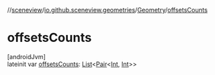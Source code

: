 //[sceneview](../../../index.md)/[io.github.sceneview.geometries](../index.md)/[Geometry](index.md)/[offsetsCounts](offsets-counts.md)

# offsetsCounts

[androidJvm]\
lateinit var [offsetsCounts](offsets-counts.md): [List](https://kotlinlang.org/api/latest/jvm/stdlib/kotlin.collections/-list/index.html)&lt;[Pair](https://kotlinlang.org/api/latest/jvm/stdlib/kotlin/-pair/index.html)&lt;[Int](https://kotlinlang.org/api/latest/jvm/stdlib/kotlin/-int/index.html), [Int](https://kotlinlang.org/api/latest/jvm/stdlib/kotlin/-int/index.html)&gt;&gt;
